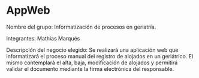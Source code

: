 # AppWeb

Nombre del grupo: Informatización de procesos en geriatría.

Integrantes: Mathias Marqués

Descripción del negocio elegido: Se realizará una aplicación web que informatizará el proceso manual del registro de alojados en un  geriátrico. El mismo contemplará el alta, baja, modificación de alojados y permitirá validar el documento mediante la firma electrónica del responsable.
